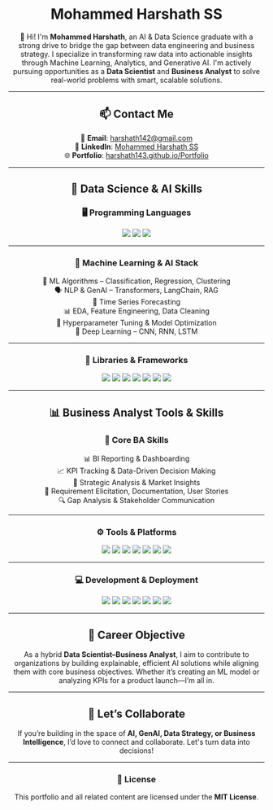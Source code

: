 <div align="center">

# Mohammed Harshath SS

👋 Hi! I'm **Mohammed Harshath**, an AI & Data Science graduate with a strong drive to bridge the gap between data engineering and business strategy. I specialize in transforming raw data into actionable insights through Machine Learning, Analytics, and Generative AI. I'm actively pursuing opportunities as a **Data Scientist** and **Business Analyst** to solve real-world problems with smart, scalable solutions.

---

## 📫 Contact Me

📧 **Email**: [harshath142@gmail.com](mailto:harshath142@gmail.com)  
💼 **LinkedIn**: [Mohammed Harshath SS](https://www.linkedin.com/in/mohammed-harshath-ss-a68435208/)  
🌐 **Portfolio**: [harshath143.github.io/Portfolio](https://harshath143.github.io/Portfolio/)

---

## 🚀 Data Science & AI Skills

### 🖥 Programming Languages
<img src="https://img.shields.io/badge/Python-3670A0?logo=python&logoColor=white" />
<img src="https://img.shields.io/badge/SQL-4479A1?logo=mysql&logoColor=white" />
<img src="https://img.shields.io/badge/Excel-217346?logo=microsoft-excel&logoColor=white" />

---

### 🧠 Machine Learning & AI Stack

🧠 ML Algorithms – Classification, Regression, Clustering  
🗣️ NLP & GenAI – Transformers, LangChain, RAG  
🔄 Time Series Forecasting  
📊 EDA, Feature Engineering, Data Cleaning  
🧪 Hyperparameter Tuning & Model Optimization  
🤖 Deep Learning – CNN, RNN, LSTM  

---

### 🧰 Libraries & Frameworks

<img src="https://img.shields.io/badge/Pandas-150458?logo=pandas&logoColor=white" />
<img src="https://img.shields.io/badge/NumPy-013243?logo=numpy&logoColor=white" />
<img src="https://img.shields.io/badge/Scikit--learn-F7931E?logo=scikit-learn&logoColor=white" />
<img src="https://img.shields.io/badge/Matplotlib-11557C?logo=matplotlib&logoColor=white" />
<img src="https://img.shields.io/badge/Seaborn-4B8BBE?logo=python&logoColor=white" />
<img src="https://img.shields.io/badge/TensorFlow-FF6F00?logo=tensorflow&logoColor=white" />
<img src="https://img.shields.io/badge/PyTorch-EE4C2C?logo=pytorch&logoColor=white" />

---

## 📊 Business Analyst Tools & Skills

### 💼 Core BA Skills

📊 BI Reporting & Dashboarding  
📈 KPI Tracking & Data-Driven Decision Making  
🧠 Strategic Analysis & Market Insights  
📑 Requirement Elicitation, Documentation, User Stories  
🔍 Gap Analysis & Stakeholder Communication

---

### ⚙️ Tools & Platforms

<img src="https://img.shields.io/badge/Excel-217346?logo=microsoft-excel&logoColor=white" />
<img src="https://img.shields.io/badge/PowerBI-F2C811?logo=powerbi&logoColor=black" />
<img src="https://img.shields.io/badge/Tableau-E97627?logo=tableau&logoColor=white" />
<img src="https://img.shields.io/badge/Jira-0052CC?logo=jira&logoColor=white" />
<img src="https://img.shields.io/badge/Confluence-172B4D?logo=confluence&logoColor=white" />
<img src="https://img.shields.io/badge/Notion-000000?logo=notion&logoColor=white" />
<img src="https://img.shields.io/badge/Lucidchart-FC6D26?logo=lucidchart&logoColor=white" />

---

### 💻 Development & Deployment

<img src="https://img.shields.io/badge/Streamlit-FF4B4B?logo=streamlit&logoColor=white" />
<img src="https://img.shields.io/badge/Selenium-43B02A?logo=selenium&logoColor=white" />
<img src="https://img.shields.io/badge/React-20232A?logo=react&logoColor=61DAFB" />
<img src="https://img.shields.io/badge/Flutter-02569B?logo=flutter&logoColor=white" />
<img src="https://img.shields.io/badge/FastAPI-009688?logo=fastapi&logoColor=white" />
<img src="https://img.shields.io/badge/Firebase-FFCA28?logo=firebase&logoColor=black" />
<img src="https://img.shields.io/badge/GitHub%20Pages-121013?logo=github&logoColor=white" />

---

## 🎯 Career Objective

As a hybrid **Data Scientist–Business Analyst**, I aim to contribute to organizations by building explainable, efficient AI solutions while aligning them with core business objectives. Whether it’s creating an ML model or analyzing KPIs for a product launch—I’m all in.

---

## 🤝 Let’s Collaborate

If you’re building in the space of **AI, GenAI, Data Strategy, or Business Intelligence**, I’d love to connect and collaborate. Let's turn data into decisions!

---

### 📜 License

This portfolio and all related content are licensed under the **MIT License**.

</div>
